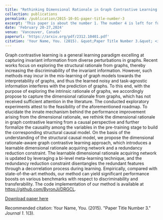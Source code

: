 ```yaml
---
title: "Rethinking Dimensional Rationale in Graph Contrastive Learning from Causal Perspective"
collection: publications
permalink: /publication/2015-10-01-paper-title-number-3
excerpt: 'This paper is about the number 1. The number 4 is left for future work.'
date: 'February 20-27,2024'
venue: 'Vancouver, Canada'
paperurl: 'https://arxiv.org/pdf/2312.10401.pdf'
citation: 'Your Name, You. (2015). &quot;Paper Title Number 3.&quot; <i>Journal 1</i>. 1(3).'
---
```


Graph contrastive learning is a general learning paradigm excelling at capturing invariant information from diverse perturbations in graphs. Recent works focus on exploring the structural rationale from graphs, thereby increasing the discriminability of the invariant information. However, such methods may incur in the mis-learning of graph models towards the interpretability of graphs, and thus the learned noisy and task-agnostic information interferes with the prediction of graphs. To this end, with the purpose of exploring the intrinsic rationale of graphs, we accordingly propose to capture the dimensional rationale from graphs, which has not received sufficient attention in the literature. The conducted exploratory experiments attest to the feasibility of the aforementioned roadmap. To elucidate the innate mechanism behind the performance improvement arising from the dimensional rationale, we rethink the dimensional rationale in graph contrastive learning from a causal perspective and further formalize the causality among the variables in the pre-training stage to build the corresponding structural causal model. On the basis of the understanding of the structural causal model, we propose the dimensional rationale-aware graph contrastive learning approach, which introduces a learnable dimensional rationale acquiring network and a redundancy reduction constraint. The learnable dimensional rationale acquiring network is updated by leveraging a bi-level meta-learning technique, and the redundancy reduction constraint disentangles the redundant features through a decorrelation process during learning. Empirically, compared with state-of-the-art methods, our method can yield significant performance boosts on various benchmarks with respect to discriminability and transferability. The code implementation of our method is available at https://github.com/ByronJi/DRGCL.

[Download paper here](http://academicpages.github.io/files/paper3.pdf)

Recommended citation: Your Name, You. (2015). "Paper Title Number 3." <i>Journal 1</i>. 1(3).
